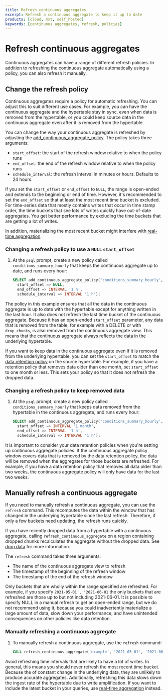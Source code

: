 ```yaml
---
title: Refresh continuous aggregates
excerpt: Refresh a continuous aggregate to keep it up to date
products: [cloud, mst, self_hosted]
keywords: [continuous aggregates, refresh, policies]
---
```


# Refresh continuous aggregates

Continuous aggregates can have a range of different refresh policies. In
addition to refreshing the continuous aggregate automatically using a policy,
you can also refresh it manually.

## Change the refresh policy

Continuous aggregates require a policy for automatic refreshing. You can adjust
this to suit different use cases. For example, you can have the continuous
aggregate and the hypertable stay in sync, even when data is removed from the
hypertable, or you could keep source data in the continuous aggregate even after
it is removed from the hypertable.

You can change the way your continuous aggregate is refreshed by adjusting the
[add_continuous_aggregate_policy][api-add-continuous-aggregate-policy].
The policy takes three arguments:

*   `start_offset`: the start of the refresh window relative to when the policy
    runs
*   `end_offset`: the end of the refresh window relative to when the policy runs
*   `schedule_interval`: the refresh interval in minutes or hours. Defaults to
    24 hours.

If you set the `start_offset` or `end_offset` to `NULL`, the range is open-ended
and extends to the beginning or end of time. However, it's recommended to set
the `end_offset` so that at least the most recent time bucket is excluded. For
time-series data that mostly contains writes that occur in time stamp order, the
time buckets that see lots of writes quickly have out-of-date aggregates. You
get better performance by excluding the time buckets that are getting a lot of
writes.

In addition, materializing the most recent bucket might interfere with
[real-time aggregation][future-watermark].

<Procedure>

### Changing a refresh policy to use a `NULL` `start_offset`

1.  At the `psql` prompt, create a new policy called `conditions_summary_hourly`
    that keeps the continuous aggregate up to date, and runs every hour:

    ```sql
    SELECT add_continuous_aggregate_policy('conditions_summary_hourly',
      start_offset => NULL,
      end_offset => INTERVAL '1 h',
      schedule_interval => INTERVAL '1 h');
    ```

</Procedure>

The policy in this example ensures that all the data in the continuous aggregate
is up to date with the hypertable except for anything written in the last hour.
It also does not refresh the last time bucket of the continuous aggregate.
Because it has an open-ended `start_offset` parameter, any data that is removed
from the table, for example with a DELETE or with `drop_chunks`, is also removed
from the continuous aggregate view. This means that the continuous aggregate
always reflects the data in the underlying hypertable.

If you want to keep data in the continuous aggregate even if it is removed from
the underlying hypertable, you can set the `start_offset` to match the [data
retention policy][sec-data-retention] on the source hypertable. For example, if
you have a retention policy that removes data older than one month, set
`start_offset` to one month or less. This sets your policy so that it does
not refresh the dropped data.

<Procedure>

### Changing a refresh policy to keep removed data

1.  At the `psql` prompt, create a new policy called `conditions_summary_hourly`
    that keeps data removed from the hypertable in the continuous aggregate, and
    runs every hour:

    ```sql
    SELECT add_continuous_aggregate_policy('conditions_summary_hourly',
      start_offset => INTERVAL '1 month',
      end_offset => INTERVAL '1 h',
      schedule_interval => INTERVAL '1 h');
    ```

</Procedure>

<Highlight type="note">
It is important to consider your data retention policies when you're setting up
continuous aggregate policies. If the continuous aggregate policy window covers
data that is removed by the data retention policy, the data will be removed when
the aggregates for those buckets are refreshed. For example, if you have a data
retention policy that removes all data older than two weeks, the continuous
aggregate policy will only have data for the last two weeks.
</Highlight>

## Manually refresh a continuous aggregate

If you need to manually refresh a continuous aggregate, you can use the
`refresh` command. This recomputes the data within the window that has changed
in the underlying hypertable since the last refresh. Therefore, if only a few
buckets need updating, the refresh runs quickly.

If you have recently dropped data from a hypertable with a continuous aggregate,
calling `refresh_continuous_aggregate` on a region containing dropped chunks
recalculates the aggregate without the dropped data. See
[drop data][cagg-drop-data] for more information.

The `refresh` command takes three arguments:

*   The name of the continuous aggregate view to refresh
*   The timestamp of the beginning of the refresh window
*   The timestamp of the end of the refresh window

Only buckets that are wholly within the range specified are refreshed. For
example, if you specify `2021-05-01', '2021-06-01` the only buckets that are
refreshed are those up to but not including 2021-06-01. It is possible to
specify NULL in a manual refresh to get an open-ended range, but we do not
recommend using it, because you could inadvertently materialize a large amount
of data, slow down your performance, and have unintended consequences on other
policies like data retention.

<Procedure>

### Manually refreshing a continuous aggregate

1.  To manually refresh a continuous aggregate, use the `refresh` command:

    ```sql
    CALL refresh_continuous_aggregate('example', '2021-05-01', '2021-06-01');
    ```

</Procedure>

Avoid refreshing time intervals that are likely to have a lot of writes. In
general, this means you should never refresh the most recent time bucket.
Because the of constant change in the underlying data, they are unlikely to
produce accurate aggregates. Additionally, refreshing this data slows down the
ingest rate of the hypertable due to write amplification. If you want to include
the latest bucket in your queries,
use [real-time aggregation][real-time-aggregates] instead.

[api-add-continuous-aggregate-policy]: /api/:currentVersion:/continuous-aggregates/add_continuous_aggregate_policy
[cagg-drop-data]: /timescaledb/:currentVersion:/how-to-guides/continuous-aggregates/drop-data
[future-watermark]: /timescaledb/:currentVersion:/how-to-guides/continuous-aggregates/troubleshooting/#continuous-aggregate-watermark-is-in-the-future
[real-time-aggregates]: /timescaledb/:currentVersion:/how-to-guides/continuous-aggregates/real-time-aggregates
[sec-data-retention]: /timescaledb/:currentVersion:/how-to-guides/data-retention
